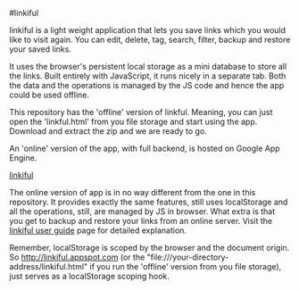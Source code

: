 #linkiful

linkiful is a light weight application that lets you save links which you would like to visit again. You can edit, delete, tag, search, filter, backup and restore your saved links.

It uses the browser's persistent local storage as a mini database to store all the links. Built entirely with JavaScript, it runs nicely in a separate tab. Both the data and the operations is managed by the JS code and hence the app could be used offline.

This repository has the 'offline' version of linkful. Meaning, you can just open the 'linkful.html' from you file storage and start using the app. Download and extract the zip and we are ready to go.

An 'online' version of the app, with full backend, is hosted on Google App Engine.

[linkiful](http://www.linkiful.appspot.com)

The online version of app is in no way different from the one in this repository. It provides exactly the same features, still uses localStorage and all the operations, still, are managed by JS in browser. What extra is that you get to backup and restore your links from an online server. Visit the [linkiful user guide](http://www.linkiful.appspot.com/tutorial) page for detailed explanation.

Remember, localStorage is scoped by the browser and the document origin. So http://linkiful.appspot.com (or the "file:///your-directory-address/linkiful.html" if you run the 'offline' version from you file storage), just serves as a localStorage scoping hook. 

